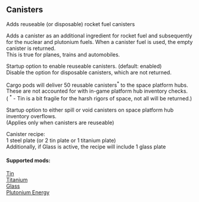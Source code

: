 ## Canisters
Adds reuseable (or disposable) rocket fuel canisters  

Adds a canister as an additional ingredient for rocket fuel and subsequently for the nuclear and plutonium fuels.
When a canister fuel is used, the empty canister is returned.  
This is true for planes, trains and automobiles.  

Startup option to enable reuseable canisters. (default: enabled)  
Disable the option for disposable canisters, which are not returned.  

Cargo pods will deliver 50 reusable canisters<sup>\*</sup> to the space platform hubs.  
These are not accounted for with in-game platform hub inventory checks.  
( <sup>\*</sup> - Tin is a bit fragile for the harsh rigors of space, not all will be returned.)  

Startup option to either spill or void canisters on space platform hub inventory overflows.  
(Applies only when canisters are reuseable)  

Canister recipe:  
1 steel plate (or 2 tin plate or 1 titanium plate)  
Additionally, if Glass is active, the recipe will include 1 glass plate  

#### Supported mods:  
[Tin](https://mods.factorio.com/mod/bztin)  
[Titanium](https://mods.factorio.com/mod/bztitanium)  
[Glass](https://mods.factorio.com/mod/Glass)  
[Plutonium Energy](https://mods.factorio.com/mod/PlutoniumEnergy)  
